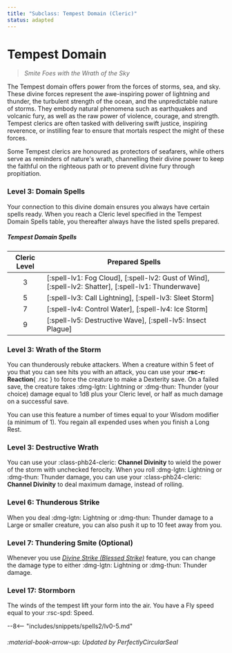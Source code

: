 ```yaml
---
title: "Subclass: Tempest Domain (Cleric)"
status: adapted
---
```


<p style="display:none">
Smite Foes with the Wrath of the Sky
</p>

# Tempest Domain

> *Smite Foes with the Wrath of the Sky*

The Tempest domain offers power from the forces of storms, sea, and sky. These divine forces represent the awe-inspiring power of lightning and thunder, the turbulent strength of the ocean, and the unpredictable nature of storms. They embody natural phenomena such as earthquakes and volcanic fury, as well as the raw power of violence, courage, and strength. Tempest clerics are often tasked with delivering swift justice, inspiring reverence, or instilling fear to ensure that mortals respect the might of these forces. 

Some Tempest clerics are honoured as protectors of seafarers, while others serve as reminders of nature's wrath, channelling their divine power to keep the faithful on the righteous path or to prevent divine fury through propitiation.

### Level 3: Domain Spells

Your connection to this divine domain ensures you always have certain spells ready. When you reach a Cleric level specified in the Tempest Domain Spells table, you thereafter always have the listed spells prepared.

##### Tempest Domain Spells

| Cleric Level | Prepared Spells |
| :-: | --- |
| 3 | [:spell-lv1: Fog Cloud], [:spell-lv2: Gust of Wind], [:spell-lv2: Shatter], [:spell-lv1: Thunderwave] |
| 5 | [:spell-lv3: Call Lightning], [:spell-lv3: Sleet Storm] |
| 7 | [:spell-lv4: Control Water], [:spell-lv4: Ice Storm] |
| 9 | [:spell-lv5: Destructive Wave], [:spell-lv5: Insect Plague] |

### Level 3: Wrath of the Storm

You can thunderously rebuke attackers. When a creature within 5 feet of you that you can see hits you with an attack, you can use your **:rsc-r: Reaction**{ .rsc } to force the creature to make a Dexterity save. On a failed save, the creature takes :dmg-lgtn: Lightning or :dmg-thun: Thunder (your choice) damage equal to 1d8 plus your Cleric level, or half as much damage on a successful save. 

You can use this feature a number of times equal to your Wisdom modifier (a minimum of 1). You regain all expended uses when you finish a Long Rest.

### Level 3: Destructive Wrath

You can use your :class-phb24-cleric: **Channel Divinity** to wield the power of the storm with unchecked ferocity. When you roll :dmg-lgtn: Lightning or :dmg-thun: Thunder damage, you can use your :class-phb24-cleric: **Channel Divinity** to deal maximum damage, instead of rolling.

### Level 6: Thunderous Strike

When you deal :dmg-lgtn: Lightning or :dmg-thun: Thunder damage to a Large or smaller creature, you can also push it up to 10 feet away from you.

### Level 7: Thundering Smite (Optional)

Whenever you use *[Divine Strike (Blessed Strike)](index.md#level-7-blesssed-strike)* feature, you can change the damage type to either :dmg-lgtn: Lightning or :dmg-thun: Thunder damage. 

### Level 17: Stormborn

The winds of the tempest lift your form into the air. You have a Fly speed equal to your :rsc-spd: Speed.

--8<-- "includes/snippets/spells2/lv0-5.md"

###### :material-book-arrow-up: Updated by *PerfectlyCircularSeal* 
